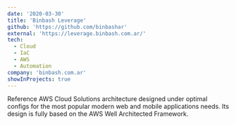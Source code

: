 ```yaml
---
date: '2020-03-30'
title: 'Binbash Leverage'
github: 'https://github.com/binbashar'
external: 'https://leverage.binbash.com.ar/'
tech:
  - Cloud
  - IaC
  - AWS
  - Automation
company: 'binbash.com.ar'
showInProjects: true
---
```


Reference AWS Cloud Solutions architecture designed under optimal configs for the most popular modern web and mobile applications needs.
Its design is fully based on the AWS Well Architected Framework.
